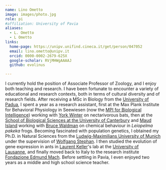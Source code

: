 ```yaml
---
name: Lino Ometto
image: images/photo.jpg
role: pi
#affiliation: University of Pavia
aliases:
  - L. Ometto
  - L Ometto
links:
  home-page: https://unipv.unifind.cineca.it/get/person/047052
  email: lino.ometto@unipv.it
  orcid: 0000-0002-2679-625X
  google-scholar: RVjMHWgAAAAJ
  github: evolinus

---
```


I currently hold the position of Associate Professor of Zoology, and I enjoy both teaching and research. I have been fortunate to encounter a variety of educational and research contexts, both in terms of cultural diversity and of research fields. After receiving a  MSc in Biology from the [University of Padua](https://www.biologia.unipd.it/), I spent a year as a research assistant, first at the Max Plank Institute for Behavioral Physiology in Seewiesen (now the [MPI for Biological Intelligence](https://www.bi.mpg.de/en)) working with [York Winter](https://www.winterlab.org/teamlist/winter/) on nectarivorous bats, then at the [School of Biological Sciences at the University of Canterbury](https://www.canterbury.ac.nz/study/academic-study/science/science-schools-and-departments/school-of-biological-sciences) and [Maud Island](https://www.doc.govt.nz/parks-and-recreation/places-to-go/marlborough/places/te-pakeka-maud-island/) working with [Bruce Waldman](https://experts.okstate.edu/bruce.waldman/about) on chemical behaviour in _Leiopelma pakeka_ frogs. Becoming fascinated with population genetics, I obtained my Ph.D. in Natural Sciences from the [Ludwig-Maximilians University of Munich](https://evol.bio.lmu.de/) under the supervision of [Wolfgang Stephan](https://www.evol.bio.lmu.de/people/professor_emeritus/stephan_w/index.html). I then studied the evolution of gene expression in ants in [Laurent Keller](https://laurentkeller.ch/en/home/)'s lab at the [University of Lausanne](https://www.unil.ch/dee/en/home.html), and finally moved back to Italy to the research institute [Fondazione Edmund Mach](https://cri.fmach.it/en/). Before settling in Pavia, I even enjoyed two years as a middle and high school science teacher.
